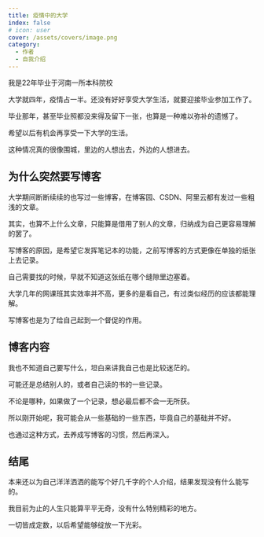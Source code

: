 ```yaml
---
title: 疫情中的大学
index: false
# icon: user
cover: /assets/covers/image.png
category:
  - 作者
  - 自我介绍
---
```


我是22年毕业于河南一所本科院校

大学就四年，疫情占一半。还没有好好享受大学生活，就要迎接毕业参加工作了。

毕业那年，甚至毕业照都没来得及留下一张，也算是一种难以弥补的遗憾了。

希望以后有机会再享受一下大学的生活。

这种情况真的很像围城，里边的人想出去，外边的人想进去。

## 为什么突然要写博客

大学期间断断续续的也写过一些博客，在博客园、CSDN、阿里云都有发过一些粗浅的文章。

其实，也算不上什么文章，只能算是借用了别人的文章，归纳成为自己更容易理解的罢了。

写博客的原因，是希望它发挥笔记本的功能，之前写博客的方式更像在单独的纸张上去记录。

自己需要找的时候，早就不知道这张纸在哪个缝隙里边塞着。

大学几年的网课班其实效率并不高，更多的是看自己，有过类似经历的应该都能理解。

写博客也是为了给自己起到一个督促的作用。

## 博客内容

我也不知道自己要写什么，坦白来讲我自己也是比较迷茫的。

可能还是总结别人的，或者自己读的书的一些记录。

不论是哪种，如果做了一个记录，想必最后都不会一无所获。

所以刚开始呢，我可能会从一些基础的一些东西，毕竟自己的基础并不好。

也通过这种方式，去养成写博客的习惯，然后再深入。

## 结尾

本来还以为自己洋洋洒洒的能写个好几千字的个人介绍，结果发现没有什么能写的。

我目前为止的人生只能算平平无奇，没有什么特别精彩的地方。

一切皆成定数，以后希望能够绽放一下光彩。

<!-- <Catalog /> -->